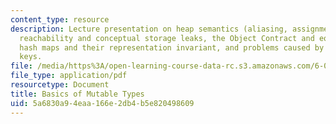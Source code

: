 ```yaml
---
content_type: resource
description: Lecture presentation on heap semantics (aliasing, assignment, field setting),
  reachability and conceptual storage leaks, the Object Contract and equality properties,
  hash maps and their representation invariant, and problems caused by mutation of
  keys.
file: /media/https%3A/open-learning-course-data-rc.s3.amazonaws.com/6-005-elements-of-software-construction-fall-2008/5a6830a94eaa166e2db4b5e820498609_MIT6_005f08_lec16.pdf
file_type: application/pdf
resourcetype: Document
title: Basics of Mutable Types
uid: 5a6830a9-4eaa-166e-2db4-b5e820498609
---
```

